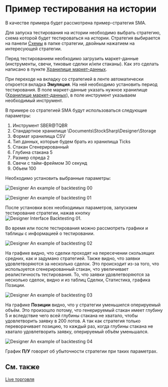 # Пример тестирования на истории

В качестве примера будет рассмотрена пример\-стратегия SMA.

Для запуска тестирования на истории необходимо выбрать стратегию, схема которой будет тестироваться на истории. Стратегия выбирается на панели [Схемы](Designer_Panel_Schemas.md) в папке стратегии, двойным нажатием на интересующей стратегии.

Перед тестированием необходимо загрузить маркет\-данные (инструменты, свечи, тиковые сделки и\/или стаканы). Как это сделать написано в пункте [Хранилище маркет\-данных](Designer_Repository_of_historical_data.md).

При переходе на вкладку со стратегией в ленте автоматически откроется вкладка **Эмуляция**. На ней необходимо установить период тестирования. В поле маркет\-данные указать нужное хранилище ([Хранилище маркет\-данных](Designer_Repository_of_historical_data.md)), в поле инструмент указываем необходимый инструмент.

В примере со стратегией SMA будут использоваться следующие параметры:

1. Инструмент SBER@TQBR
2. Стандартное хранилище \\Documents\\StockSharp\\Designer\\Storage
3. Формат хранилища CSV
4. Тип данных, которые будем брать из хранилища Ticks
5. Стакан Сгенерированный
6. Глубина стакана 5
7. Размер спреда 2
8. Свечи с тайм\-фреймом 30 секунд
9. Объем 100

Необходимо установить выбранные параметры:

![Designer An example of backtesting 00](~/images/Designer_example_of_backtesting_00.png)

![Designer An example of backtesting 01](~/images/Designer_example_of_backtesting_01.png)

После установки всех необходимых параметров, запускаем тестирование стратегии, нажав кнопку ![Designer Interface Backtesting 01](~/images/Designer_Interface_Backtesting_01.png). 

Во время или после тестирования можно рассмотреть графики и таблицы с информацией о тестировании.

![Designer An example of backtesting 02](~/images/Designer_example_of_backtesting_02.png)

На графике видно, что сделки проходят на пересечении скользящих средних, как и задумано стратегией. Также видно, что заявки удовлетворяются за несколько сделок. Это происходит из\-за того, что используется сгенерированный стакан, что увеличивает реалистичность тестирования. То, что заявки удовлетворяются за несколько сделок, видно и из таблиц Сделки, Статистика, графика Позиции.

![Designer An example of backtesting 03](~/images/Designer_example_of_backtesting_03.png)

На графике **Позиции** видно, что у стратегии уменьшился оперируемый объём. Это произошло потому, что генерируемый стакан имеет глубину 5 и вследствие чего всей глубины стакана не хватало, чтобы удовлетворить заявку в 200 лотов. А так как стратегия только переворачивает позицию, то каждый раз, когда глубины стакана не хватало удовлетворить заявку, оперируемый объём уменьшался.

![Designer An example of backtesting 04](~/images/Designer_example_of_backtesting_04.png)

График **П\/У** говорит об убыточности стратегии при таких параметрах.

## См. также

[Live торговля](Designer_Live_trade.md)
